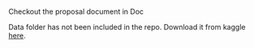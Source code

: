 Checkout the proposal document in Doc

Data folder has not been included in the repo. Download it from kaggle [here](https://www.kaggle.com/c/denoising-dirty-documents/data).                   
